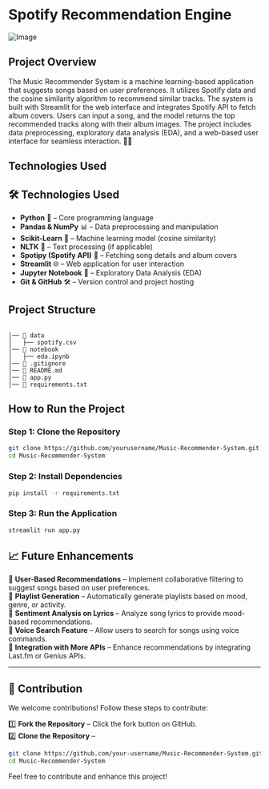# Spotify Recommendation Engine
![Image](https://github.com/user-attachments/assets/91cace73-1160-4125-913d-b1e0ae2abf8d)
## Project Overview

The Music Recommender System is a machine learning-based application that suggests songs based on user preferences. It utilizes Spotify data and the cosine similarity algorithm to recommend similar tracks. The system is built with Streamlit for the web interface and integrates Spotify API to fetch album covers. Users can input a song, and the model returns the top recommended tracks along with their album images. The project includes data preprocessing, exploratory data analysis (EDA), and a web-based user interface for seamless interaction. 🚀🎶


## Technologies Used

## 🛠️ Technologies Used
- **Python** 🐍 – Core programming language  
- **Pandas & NumPy** 📊 – Data preprocessing and manipulation  
- **Scikit-Learn** 🤖 – Machine learning model (cosine similarity)  
- **NLTK** 📝 – Text processing (if applicable)  
- **Spotipy (Spotify API)** 🎵 – Fetching song details and album covers  
- **Streamlit** 🌐 – Web application for user interaction  
- **Jupyter Notebook** 📓 – Exploratory Data Analysis (EDA)  
- **Git & GitHub** 🛠️ – Version control and project hosting  

## Project Structure

```

│── 📂 data                  
│   ├── spotify.csv           
│── 📂 notebook              
│   ├── eda.ipynb            
│── 📜 .gitignore             
│── 📜 README.md              
│── 📜 app.py                 
│── 📜 requirements.txt      

```
## How to Run the Project

### Step 1: Clone the Repository

```bash
git clone https://github.com/yourusername/Music-Recommender-System.git
cd Music-Recommender-System
```

### Step 2: Install Dependencies

```bash
pip install -r requirements.txt
```

### Step 3: Run the Application

```bash
streamlit run app.py
```

## 📈 Future Enhancements  
🔹 **User-Based Recommendations** – Implement collaborative filtering to suggest songs based on user preferences.  
🔹 **Playlist Generation** – Automatically generate playlists based on mood, genre, or activity.  
🔹 **Sentiment Analysis on Lyrics** – Analyze song lyrics to provide mood-based recommendations.  
🔹 **Voice Search Feature** – Allow users to search for songs using voice commands.  
🔹 **Integration with More APIs** – Enhance recommendations by integrating Last.fm or Genius APIs.  

---

## 🤝 Contribution  
We welcome contributions! Follow these steps to contribute:  

1️⃣ **Fork the Repository** – Click the fork button on GitHub.  
2️⃣ **Clone the Repository** –  
   ```bash
   git clone https://github.com/your-username/Music-Recommender-System.git
   cd Music-Recommender-System
  ```
Feel free to contribute and enhance this project!


